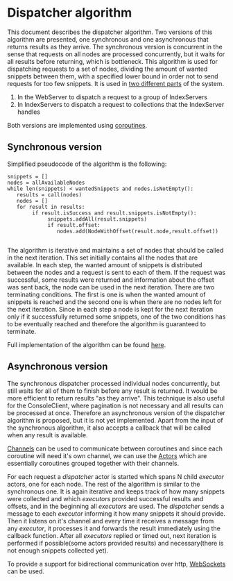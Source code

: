 # Dispatcher algorithm
This document describes the dispatcher algorithm. Two versions of this algorithm are presented, one synchronous and one asynchronous that returns results as they arrive.
The synchronous version is concurrent in the sense that requests on all nodes are processed concurrently, but it waits for all results before returning, which is bottleneck.
This algorithm is used for dispatching requests to a set of nodes, dividing the amount of wanted snippets between them, with a specified lower bound in order not to send requests for too 
few snippets. It is used in [two different parts](./query_processing.md) of the system.
1) In the WebServer to dispatch a request to a group of IndexServers
2) In IndexServers to dispatch a request to collections that the IndexServer handles

Both versions are implemented using [coroutines](https://kotlinlang.org/docs/reference/coroutines/coroutines-guide.html).
## Synchronous version
Simplified pseudocode of the algorithm is the following:
```
snippets = []
nodes = allAvailableNodes
while len(snippets) < wantedSnippets and nodes.isNotEmpty():
   results = call(nodes)
   nodes = []
   for result in results:
        if result.isSuccess and result.snippets.isNotEmpty():
             snippets.addAll(result.snippets)
             if result.offset:
                nodes.add(NodeWithOffset(result.node,result.offset))
               
```
The algorithm is iterative and maintains a set of nodes that should be called in the next iteration. 
This set initially contains all the nodes that are available. In each step, the wanted amount of snippets is distributed between the nodes and a request is sent to each of them. 
If the request was successful, some results were returned and information about the offset was sent back, the node can be used in the next iteration. There are two terminating conditions. 
The first is one is when the wanted amount of snippets is reached and the second one is when there are no nodes left for the next iteration. 
Since in each step a node is kept for the next iteration only if it successfully returned some snippets, one of the two conditions has to be eventually reached and therefore
the algorithm is guaranteed to terminate.

Full implementation of the algorithm can be found [here](../query-dispatcher/src/main/kotlin/cz/vutbr/fit/knot/enticing/query/processor/QueryDispatcher.kt).

## Asynchronous version
The synchronous dispatcher processed individual nodes concurrently, but still waits for all of them to finish before any result is returned. It would be more efficient to return results "as they arrive".
This technique is also useful for the ConsoleClient, where pagination is not necessary and all results can be processed at once.
Therefore an asynchronous version of the dispatcher algorithm is proposed, but it is not yet implemented. Apart from the input of the synchronous algorithm, it also accepts a callback 
that will be called when any result is available. 

[Channels](https://kotlinlang.org/docs/reference/coroutines/channels.html) can be used to communicate between coroutines and since each coroutine will need it's own channel, we can use the 
[Actors](https://kotlinlang.org/docs/reference/coroutines/shared-mutable-state-and-concurrency.html#actors) which are essentially coroutines grouped together with their channels.

For each request a _dispatcher_ actor is started which spans N child _executor_ actors, one for each node. The rest of the algorithm is similar to the synchronous one. It is again iterative and 
keeps track of how many snippets were collected and which _executors_ provided successful results and offsets, and in the beginning all _executors_ are used. 
The _dispatcher_ sends a message to each _executor_ informing it how many snippets it should provide. Then it listens on it's channel and every time it receives a message from any _executor_, 
it processes it and forwards the result immediately using the callback function. After all _executors_ replied or timed out, next iteration is performed if possible(some actors provided results) and 
necessary(there is not enough snippets collected yet).

To provide a support for bidirectional communication over http, [WebSockets](https://docs.spring.io/spring-framework/docs/5.0.0.BUILD-SNAPSHOT/spring-framework-reference/html/websocket.html) can be used. 